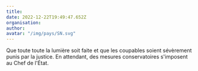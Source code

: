 ```yaml
---
title: 
date: 2022-12-22T19:49:47.652Z
organisation: 
author: 
avatar: "/img/pays/SN.svg"
---
```


Que toute toute la lumière soit faite et que les coupables soient sévèrement punis par la justice. En attendant, des mesures conservatoires s'imposent au Chef de l'État.